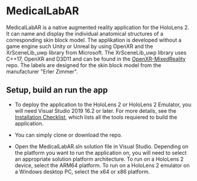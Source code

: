 # MedicalLabAR
MedicalLabAR is a native augmented reality application for the HoloLens 2. It can name and display the individual anatomical structures of a corresponding skin block model. The applikation is developed without a game engine such Unity or Unreal by using OpenXR and the XrSceneLib_uwp library from Microsoft. The XrSceneLib_uwp library uses C++17, OpenXR and D3D11 and can be found in the [OpenXR-MixedReality](https://github.com/microsoft/OpenXR-MixedReality) repo. The labels are designed for the skin block model from the manufacturer "Erler Zimmer". 

## Setup, build an run the app
- To deploy the application to the HoloLens 2 or HoloLens 2 Emulator, you will need Visual Studio 2019 16.2 or later. For more details, see the [Installation 
Checklist](https://learn.microsoft.com/en-us/windows/mixed-reality/develop/install-the-tools#installation-checklist), which lists all the tools requiered to build the application.

- You can simply clone or download the repo.

- Open the MedicalLabAR.sln solution file in Visual Studio. Depending on the platform you want to run the application on, you will need to select an appropriate solution platform architecture. To run on a HoloLens 2 device, select the ARM64 platform. To run on a HoloLens 2 emulator on a Windows desktop PC, select the x64 or x86 platform. 
